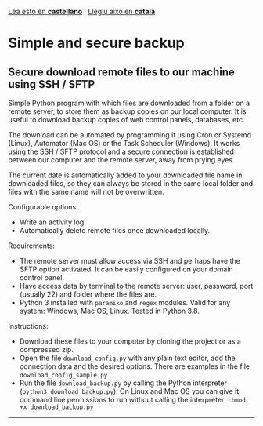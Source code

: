 [Lea esto en **castellano**](README.es.md) · [Llegiu això en **català**](README.ca.md)

# Simple and secure backup
## Secure download remote files to our machine using SSH / SFTP

Simple Python program with which files are downloaded from a folder on a remote server, to store them as backup copies on our local computer. It is useful to download backup copies of web control panels, databases, etc.

The download can be automated by programming it using Cron or Systemd (Linux), Automator (Mac OS) or the Task Scheduler (Windows). It works using the SSH / SFTP protocol and a secure connection is established between our computer and the remote server, away from prying eyes.

The current date is automatically added to your downloaded file name in downloaded files, so they can always be stored in the same local folder and files with the same name will not be overwritten.

Configurable options:

- Write an activity log.
- Automatically delete remote files once downloaded locally.

Requirements:

- The remote server must allow access via SSH and perhaps have the SFTP option activated. It can be easily configured on your domain control panel.
- Have access data by terminal to the remote server: user, password, port (usually 22) and folder where the files are.
- Python 3 installed with `paramiko` and `regex` modules. Valid for any system: Windows, Mac OS, Linux. Tested in Python 3.8.

Instructions:

- Download these files to your computer by cloning the project or as a compressed zip.
- Open the file `download_config.py` with any plain text editor, add the connection data and the desired options. There are examples in the file `download_config_sample.py`
- Run the file `download_backup.py` by calling the Python interpreter (`python3 download_backup.py`). On Linux and Mac OS you can give it command line permissions to run without calling the interpreter: `chmod +x download_backup.py`

---


